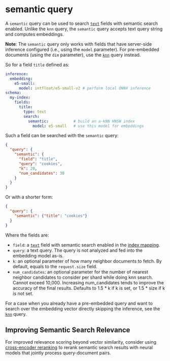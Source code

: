 # semantic query

A `semantic` query can be used to search [`text`](../../../indexing/types/text.md) fields with semantic search enabled. Unlike the `knn` query, the `semantic` query accepts text query string and computes embeddings. 

**Note**: The `semantic` query only works with fields that have server-side inference configured (i.e., using the `model` parameter). For pre-embedded documents (using the `dim` parameter), use the [`knn`](knn.md) query instead.

So for a field `title` defined as:

```yaml
inference:
  embedding:
    e5-small:
      model: intfloat/e5-small-v2 # perform local ONNX inference
schema:
  my-index:
    fields:
      title:
        type: text
        search:
          semantic:           # build an a-kNN HNSW index
            model: e5-small   # use this model for embeddings
```

Such a field can be searched with the `semantic` query:

```json
{
  "query": {
    "semantic": {
      "field": "title",
      "query": "cookies",
      "k": 20,
      "num_candidates": 30
    }
  }
}
```

Or with a shorter form:

```json
{
  "query": {
    "semantic": {"title": "cookies"}
  }
}
```

Where the fields are:

* `field`: a [`text`](../../../indexing/types/text.md) field with semantic search enabled in the [index mapping](../../../indexing/mapping.md).
* `query`: a text query. The query is not analyzed and fed into the embedding model as-is.
* `k`: an optional parameter of how many neighbor documents to fetch. By default, equals to the `request.size` field.
* `num_candidates`: an optional parameter for the number of nearest neighbor candidates to consider per shard while doing knn search. Cannot exceed 10,000. Increasing num_candidates tends to improve the accuracy of the final results. Defaults to 1.5 * k if k is set, or 1.5 * size if k is not set.

For a case when you already have a pre-embedded query and want to search over the embedding vector directly skipping the inference, see the [`knn`](knn.md) query.

## Improving Semantic Search Relevance

For improved relevance scoring beyond vector similarity, consider using [cross-encoder reranking](../rank/ce.md) to rerank semantic search results with neural models that jointly process query-document pairs.